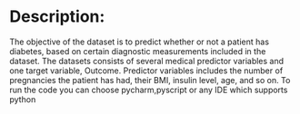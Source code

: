 # Description:                                                                                                                   
The objective of the dataset is to predict whether or not a patient has diabetes, based on certain diagnostic measurements included in the dataset. The datasets consists of several medical predictor variables and one target variable, Outcome. Predictor variables includes the number of pregnancies the patient has had, their BMI, insulin level, age, and so on.
To run the code you can choose pycharm,pyscript or any IDE which supports python
